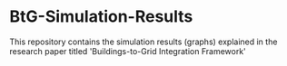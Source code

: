 # BtG-Simulation-Results
This repository contains the simulation results (graphs) explained in the research paper titled 'Buildings-to-Grid Integration Framework'
